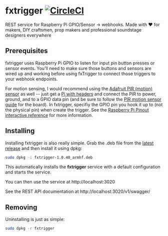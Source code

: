 # fxtrigger [![CircleCI](https://circleci.com/gh/danesparza/fxtrigger.svg?style=shield)](https://circleci.com/gh/danesparza/fxtrigger)
REST service for Raspberry Pi GPIO/Sensor -> webhooks.  Made with ❤️ for makers, DIY craftsmen, prop makers and professional soundstage designers everywhere

## Prerequisites
fxtrigger uses Raspberry Pi GPIO to listen for input pin button presses or sensor events.  You'll need to make sure those buttons and sensors are wired up and working before using fxTrigger to connect those triggers to your webhook endpoints.

For motion sensing, I would recommend using the [Adafruit PIR (motion) sensor](https://www.adafruit.com/product/189) as well -- just get a [Pi with headers](https://www.adafruit.com/product/3708) and connect the PIR to power, ground, and to a GPIO data pin  (and be sure to follow the [PIR motion sensor guide](https://learn.adafruit.com/pir-passive-infrared-proximity-motion-sensor/) for the board).  In fxtrigger, specifiy the GPIO pin you hook it up to (not the physical pin) when create the trigger.  See the [Raspberry Pi Pinout interactive reference](https://pinout.xyz/#) for more information. 


## Installing
Installing fxtrigger is also really simple.  Grab the .deb file from the [latest release](https://github.com/danesparza/fxtrigger/releases/latest) and then install it using dpkg:


```bash
sudo dpkg -i fxtrigger-1.0.40_armhf.deb 
````

This automatically installs the **fxtrigger** service with a default configuration and starts the service. 

You can then use the service at http://localhost:3020

See the REST API documentation at http://localhost:3020/v1/swagger/

## Removing 
Uninstalling is just as simple:

```bash
sudo dpkg -r fxtrigger
````
